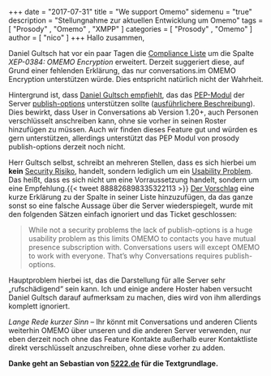+++
date = "2017-07-31"
title = "We support Omemo"
sidemenu = "true"
description = "Stellungnahme zur aktuellen Entwicklung um Omemo"
tags = [ "Prosody" , "Omemo" , "XMPP" ]
categories = [ "Prosody" , "Omemo" ]
author = [ "nico" ]
+++
Hallo zusammen,

Daniel Gultsch hat vor ein paar Tagen die [Compliance Liste](https://gultsch.de/compliance_ranked.html) um die Spalte *XEP-0384: OMEMO Encryption* erweitert. Derzeit suggeriert diese, auf Grund einer fehlenden Erklärung, das nur conversations.im OMEMO Encryption unterstützen würde. Dies entspricht natürlich nicht der Wahrheit.  

Hintergrund ist, dass [Daniel Gultsch empfiehlt](https://twitter.com/iNPUTmice/status/888826898335322113), das das [PEP-Modul](https://xmpp.org/extensions/xep-0163.html) der Server [publish-options](https://xmpp.org/extensions/xep-0060.html#publisher-publish-options) unterstützen sollte ([ausführlichere Beschreibung](https://gist.github.com/iNPUTmice/7c52785ed69787516abb60e31703dbd2)). Dies bewirkt, dass User in Conversations ab Version 1.20+, auch Personen verschlüsselt anschreiben kann, ohne sie vorher in seinen Roster hinzufügen zu müssen. Auch wir finden dieses Feature gut und würden es gern unterstützen, allerdings unterstützt das PEP Modul von prosody publish-options derzeit noch nicht.  

Herr Gultsch selbst, schreibt an mehreren Stellen, dass es sich hierbei um **kein** [Security Risiko](https://github.com/iNPUTmice/ComplianceTester/issues/112#issuecomment-319008031), handelt, sondern lediglich um ein [Usability Problem](https://github.com/iNPUTmice/ComplianceTester/issues/112#issuecomment-319008031). Das heißt, dass es sich nicht um eine Vorraussetzung handelt, sondern um eine Empfehlung.{{< tweet 888826898335322113 >}}
[Der Vorschlag](https://github.com/iNPUTmice/ComplianceTester/issues/112) eine kurze Erklärung zu der Spalte in seiner Liste hinzuzufügen, da das ganze sonst so eine falsche Aussage über die Server wiederspiegelt, wurde mit den folgenden Sätzen einfach ignoriert und das Ticket geschlossen:

> While not a security problems the lack of publish-options is a huge usability problem as this limits OMEMO to contacts you have mutual presence subscription with.
> Conversations users will except OMEMO to work with everyone. That’s why Conversations requires publish-options.

Hauptproblem hierbei ist, das die Darstellung für alle Server sehr „rufschädigend“ sein kann. Ich und einige andere Hoster haben versucht Daniel Gultsch darauf aufmerksam zu machen, dies wird von ihm allerdings komplett ignoriert.

*Lange Rede kurzer Sinn* – Ihr könnt mit Conversations und anderen Clients weiterhin OMEMO über unseren und die anderen Server verwenden, nur eben derzeit noch ohne das Feature Kontakte außerhalb eurer Kontaktliste direkt verschlüsselt anzuschreiben, ohne diese vorher zu adden.


**Danke geht an Sebastian von [5222.de](https://blog.5222.de/compliance-liste-wir-unterstuetzen-omemo/) für die Textgrundlage.**
